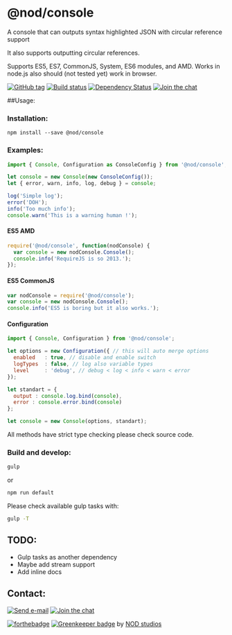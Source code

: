 # @nod/console
A console that can outputs syntax highlighted JSON with circular reference support

It also supports outputting circular references.

Supports ES5, ES7, CommonJS, System, ES6 modules, and AMD.
Works in node.js also should (not tested yet) work in browser.

[![GitHub tag][tag-image]][tag-url]
[![Build status][build-image]][build-url]
[![Dependency Status][david-image]][david-url]
[![Join the chat][gitter-image]][gitter-url]

##Usage:

### Installation:
```
npm install --save @nod/console
```

### Examples:

```javascript
import { Console, Configuration as ConsoleConfig } from '@nod/console';

let console = new Console(new ConsoleConfig());
let { error, warn, info, log, debug } = console;

log('Simple log');
error('DOH');
info('Too much info');
console.warn('This is a warning human !');
```

#### ES5 AMD
```javascript
require('@nod/console', function(nodConsole) {
  var console = new nodConsole.Console();
  console.info('RequireJS is so 2013.');
});
```

#### ES5 CommonJS
```javascript
var nodConsole = require('@nod/console');
var console = new nodConsole.Console();
console.info('ES5 is boring but it also works.');
```

#### Configuration
```javascript
import { Console, Configuration } from '@nod/console';

let options = new Configuration({ // this will auto merge options
  enabled   : true, // disable and enable switch
  logTypes  : false, // log also variable types
  level     : 'debug', // debug < log < info < warn < error
});

let standart = {
  output : console.log.bind(console),
  error : console.error.bind(console)
};

let console = new Console(options, standart);
```

All methods have strict type checking please check source code.

### Build and develop:
```bash
gulp
```
or
```bash
npm run default
```
Please check available gulp tasks with:
```bash
gulp -T
```

## TODO:
- Gulp tasks as another dependency
- Maybe add stream support
- Add inline docs

## Contact:
[![Send e-mail][mail-image]][mail-url]
[![Join the chat][gitter-image]][gitter-url]

[![forthebadge](http://forthebadge.com/images/badges/built-with-love.svg)](http://nod.st) [![Greenkeeper badge](https://badges.greenkeeper.io/NOD-studios/console.svg)](https://greenkeeper.io/)
by [NOD studios](http://nod.st)


[logo-image]: ./image/logo.strap.png?raw=true
[repo-url]: https://github.com/NOD-studios/console
[david-url]: https://david-dm.org/NOD-studios/console
[david-image]: https://david-dm.org/NOD-studios/console.svg
[gitter-image]: https://img.shields.io/badge/GITTER-join%20chat-green.svg
[gitter-url]: http://bit.ly/NOD-chat
[mail-image]: https://img.shields.io/badge/send-email-green.svg
[mail-url]: mailto:hey@nod.st
[tag-image]: https://img.shields.io/github/tag/NOD-studios/console.svg
[tag-url]: https://github.com/NOD-studios/console/tags
[build-image]: https://travis-ci.org/NOD-studios/console.svg
[build-url]: https://travis-ci.org/NOD-studios/console
